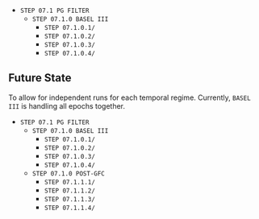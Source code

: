 - `STEP 07.1 PG FILTER`
  - `STEP 07.1.0 BASEL III`
    - `STEP 07.1.0.1/`
    - `STEP 07.1.0.2/`
    - `STEP 07.1.0.3/`
    - `STEP 07.1.0.4/`

## Future State ##
To allow for independent runs for each temporal regime. Currently, `BASEL III` is handling all epochs together.
- `STEP 07.1 PG FILTER`
  - `STEP 07.1.0 BASEL III`
    - `STEP 07.1.0.1/`
    - `STEP 07.1.0.2/`
    - `STEP 07.1.0.3/`
    - `STEP 07.1.0.4/`
  - `STEP 07.1.0 POST-GFC`
    - `STEP 07.1.1.1/`
    - `STEP 07.1.1.2/`
    - `STEP 07.1.1.3/`
    - `STEP 07.1.1.4/`

